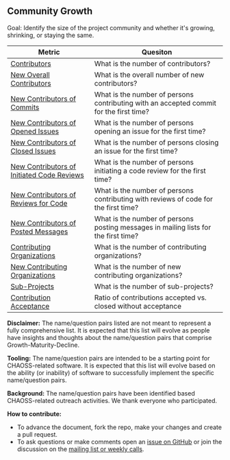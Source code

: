 ## Community Growth

Goal: Identify the size of the project community and whether it's growing, shrinking, or staying the same.

Metric | Quesiton
--- | ---
[Contributors](../../detail_metrics_methods/contributors.md) | What is the number of contributors?
[New Overall Contributors](../../detail_metrics_methods/contributors-new.md) | What is the overall number of new contributors?
[New Contributors of Commits](../../detail_metrics_methods/pull-requests-merge-contributor-new.md) | What is the number of persons contributing with an accepted commit for the first time?
[New Contributors of Opened Issues](../../detail_metrics_methods/issues-first-time-opened.md) | What is the number of persons opening an issue for the first time?
[New Contributors of Closed Issues](../../detail_metrics_methods/issues-first-time-closed.md) | What is the number of persons closing an issue for the first time?
[New Contributors of Initiated Code Reviews](../../detail_metrics_methods/pull-requests-initiated-reviews-contributors-new.md) | What is the number of persons initiating a code review for the first time?
[New Contributors of Reviews for Code](../../detail_metrics_methods/pull-requests-code-reviews-contributors-new.md) | What is the number of persons contributing with reviews of code for the first time?
[New Contributors of Posted Messages](../../detail_metrics_methods/mailing-lists-messages-contributors-new.md) | What is the number of persons posting messages in mailing lists for the first time?
[Contributing Organizations](../../detail_metrics_methods/organizations.md) | What is the number of contributing organizations?
[New Contributing Organizations](../../detail_metrics_methods/organizations-new.md) | What is the number of new contributing organizations?
[Sub-Projects](../../detail_metrics_methods/sub-projects.md) | What is the number of sub-projects?
[Contribution Acceptance](../../detail_metrics_methods/pull-requests-merged-vs-closed.md)  | Ratio of contributions accepted vs. closed without acceptance


**Disclaimer:**
The name/question pairs listed are not meant to represent a fully comprehensive list. It is expected that this list will evolve as people have insights and thoughts about the name/question pairs that comprise Growth-Maturity-Decline.

**Tooling:**
The name/question pairs are intended to be a starting point for CHAOSS-related software. It is expected that this list will evolve based on the ability (or inability) of software to successfully implement the specific name/question pairs.

**Background:**
The name/question pairs have been identified based CHAOSS-related outreach activities. We thank everyone who participated.

**How to contribute:**
- To advance the document, fork the repo, make your changes and create a pull request.
- To ask questions or make comments open an [issue on GitHub][issue] or join the discussion on the [mailing list or weekly calls](https://chaoss.community/participate/).

[issue]: https://github.com/chaoss/wg-gmd/issues
